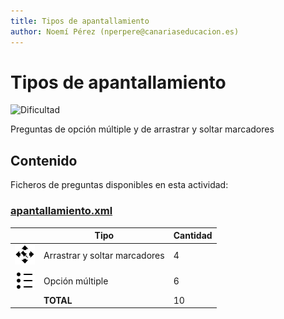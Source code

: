 ```yaml
---
title: Tipos de apantallamiento
author: Noemí Pérez (nperpere@canariaseducacion.es)
---
```


# Tipos de apantallamiento


![Dificultad](https://img.shields.io/badge/Dificultad-Baja-green)


Preguntas de opción múltiple y de arrastrar y soltar marcadores

## Contenido

Ficheros de preguntas disponibles en esta actividad:


### [apantallamiento.xml](https://github.com/iescanarias/actividades/tree/main/redes/cableado/apantallamiento/apantallamiento.xml)

|   | Tipo              | Cantidad                   |
| - | ----------------- | -------------------------- |
| ![ddmarker](https://raw.githubusercontent.com/iescanarias/actividades/main/.actirepo/icons/ddmarker.svg) | Arrastrar y soltar marcadores | 4 |
| ![multichoice](https://raw.githubusercontent.com/iescanarias/actividades/main/.actirepo/icons/multichoice.svg) | Opción múltiple | 6 |
|   | **TOTAL**         | 10 |



